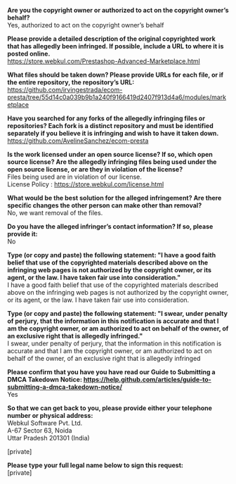 **Are you the copyright owner or authorized to act on the copyright owner’s behalf?**  
Yes, authorized to act on the copyright owner’s behalf

**Please provide a detailed description of the original copyrighted work that has allegedly been infringed. If possible, include a URL to where it is posted online.**  
https://store.webkul.com/Prestashop-Advanced-Marketplace.html

**What files should be taken down? Please provide URLs for each file, or if the entire repository, the repository’s URL:**  
https://github.com/irvingestrada/ecom-presta/tree/55d14c0a039b9b1a240f9166419d2407f913d4a6/modules/marketplace

**Have you searched for any forks of the allegedly infringing files or repositories? Each fork is a distinct repository and must be identified separately if you believe it is infringing and wish to have it taken down.**  
https://github.com/AvelineSanchez/ecom-presta

**Is the work licensed under an open source license? If so, which open source license? Are the allegedly infringing files being used under the open source license, or are they in violation of the license?**  
Files being used are in violation of our license.  
License Policy : https://store.webkul.com/license.html

**What would be the best solution for the alleged infringement? Are there specific changes the other person can make other than removal?**  
No, we want removal of the files.

**Do you have the alleged infringer’s contact information? If so, please provide it:**  
No

**Type (or copy and paste) the following statement: "I have a good faith belief that use of the copyrighted materials described above on the infringing web pages is not authorized by the copyright owner, or its agent, or the law. I have taken fair use into consideration."**  
I have a good faith belief that use of the copyrighted materials described above on the infringing web pages is not authorized by the copyright owner, or its agent, or the law. I have taken fair use into consideration.

**Type (or copy and paste) the following statement: "I swear, under penalty of perjury, that the information in this notification is accurate and that I am the copyright owner, or am authorized to act on behalf of the owner, of an exclusive right that is allegedly infringed."**  
I swear, under penalty of perjury, that the information in this notification is accurate and that I am the copyright owner, or am authorized to act on behalf of the owner, of an exclusive right that is allegedly infringed

**Please confirm that you have you have read our Guide to Submitting a DMCA Takedown Notice: https://help.github.com/articles/guide-to-submitting-a-dmca-takedown-notice/**  
Yes

**So that we can get back to you, please provide either your telephone number or physical address:**  
Webkul Software Pvt. Ltd.  
A-67 Sector 63, Noida  
Uttar Pradesh 201301 (India)

[private]

**Please type your full legal name below to sign this request:**  
[private]
